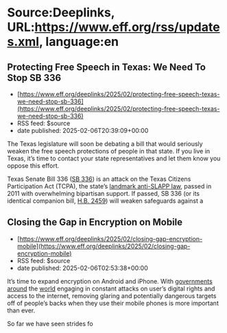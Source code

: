 # Source:Deeplinks, URL:https://www.eff.org/rss/updates.xml, language:en

## Protecting Free Speech in Texas: We Need To Stop SB 336
 - [https://www.eff.org/deeplinks/2025/02/protecting-free-speech-texas-we-need-stop-sb-336](https://www.eff.org/deeplinks/2025/02/protecting-free-speech-texas-we-need-stop-sb-336)
 - RSS feed: $source
 - date published: 2025-02-06T20:39:09+00:00

<div class="field field--name-body field--type-text-with-summary field--label-hidden"><div class="field__items"><div class="field__item even"><p><span></span><span>The Texas legislature will soon be debating a bill that would seriously weaken the free speech protections of people in that state. If you live in Texas, it’s time to contact your state representatives and let them know you oppose this effort. </span></p>
<p><span>Texas Senate Bill 336 (</span><a href="https://capitol.texas.gov/tlodocs/89R/billtext/pdf/SB00336I.pdf"><span>SB 336</span></a><span>) is an attack on the Texas Citizens Participation Act (TCPA), the state’s <a href="https://www.eff.org/deeplinks/2023/04/texas-should-leave-its-anti-slapp-law-alone">landmark anti-SLAPP law</a>, passed in 2011 with overwhelming bipartisan support. If passed, SB 336 (or its identical companion bill, <a href="https://capitol.texas.gov/BillLookup/History.aspx?LegSess=89R&amp;Bill=HB2459">H.B. 2459</a>) will weaken safeguards against a

## Closing the Gap in Encryption on Mobile
 - [https://www.eff.org/deeplinks/2025/02/closing-gap-encryption-mobile](https://www.eff.org/deeplinks/2025/02/closing-gap-encryption-mobile)
 - RSS feed: $source
 - date published: 2025-02-06T02:53:38+00:00

<div class="field field--name-body field--type-text-with-summary field--label-hidden"><div class="field__items"><div class="field__item even"><p><span>It’s time to expand encryption on Android and iPhone. With </span><a href="https://www.eff.org/deeplinks/2017/08/deciphering-chinas-vpn-ban" target="_blank" rel="noopener noreferrer"><span>governments</span></a> <a href="https://www.tomsguide.com/computing/vpns/top-vpn-becomes-the-latest-to-be-hit-by-indian-app-store-ban" target="_blank" rel="noopener noreferrer"><span>around</span></a><span> the </span><a href="https://www.reuters.com/fact-check/brazilians-can-be-fined-using-vpn-access-x-2024-09-06/" target="_blank" rel="noopener noreferrer"><span>world</span></a><span> engaging in constant attacks on user’s digital rights and access to the internet, removing glaring and potentially dangerous targets off of people’s backs when they use their mobile phones is more important than ever. </span></p>
<p><span>So far we have seen strides fo

